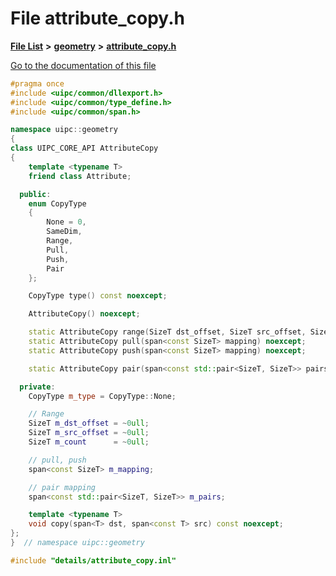 

# File attribute\_copy.h

[**File List**](files.md) **>** [**geometry**](dir_04894967a28d068f10a69f6e8a07a2cb.md) **>** [**attribute\_copy.h**](attribute__copy_8h.md)

[Go to the documentation of this file](attribute__copy_8h.md)


```C++
#pragma once
#include <uipc/common/dllexport.h>
#include <uipc/common/type_define.h>
#include <uipc/common/span.h>

namespace uipc::geometry
{
class UIPC_CORE_API AttributeCopy
{
    template <typename T>
    friend class Attribute;

  public:
    enum CopyType
    {
        None = 0,
        SameDim,
        Range,
        Pull,
        Push,
        Pair
    };

    CopyType type() const noexcept;

    AttributeCopy() noexcept;

    static AttributeCopy range(SizeT dst_offset, SizeT src_offset, SizeT count) noexcept;
    static AttributeCopy pull(span<const SizeT> mapping) noexcept;
    static AttributeCopy push(span<const SizeT> mapping) noexcept;

    static AttributeCopy pair(span<const std::pair<SizeT, SizeT>> pairs) noexcept;

  private:
    CopyType m_type = CopyType::None;

    // Range
    SizeT m_dst_offset = ~0ull;
    SizeT m_src_offset = ~0ull;
    SizeT m_count      = ~0ull;

    // pull, push
    span<const SizeT> m_mapping;

    // pair mapping
    span<const std::pair<SizeT, SizeT>> m_pairs;

    template <typename T>
    void copy(span<T> dst, span<const T> src) const noexcept;
};
}  // namespace uipc::geometry

#include "details/attribute_copy.inl"
```


